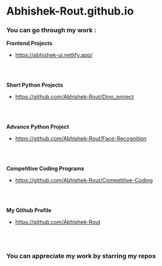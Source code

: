 # Abhishek-Rout.github.io

### You can go through my work :

**Frontend Projects**
  - https://abhishek-ui.netlify.app/
<br/>
<br/>

**Short Python Projects**
  - https://github.com/Abhishek-Rout/Dino_project
<br/>
<br/>

**Advance Python Project**
  - https://github.com/Abhishek-Rout/Face-Recognition
<br/>
<br/>

**Competitive Coding Programs**
  - https://github.com/Abhishek-Rout/Competitive-Coding
<br/>
<br/>

**My Github Profile**
  - https://github.com/Abhishek-Rout
<br/>
<br/>

### You can appreciate my work by starring my repos 
